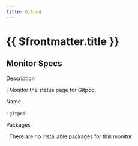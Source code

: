```yaml
---
title: Gitpod
---
```


# {{ $frontmatter.title }}

## Monitor Specs

Description

: Monitor the status page for Gitpod.

Name

: `gitpod`

Packages

: There are no installable packages for this monitor


<!--@include: /parts/_1.md-->


<!--@include: /parts/_2.md-->